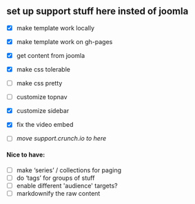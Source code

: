 ## set up support stuff here insted of joomla

- [x] make template work locally 
- [x] make template work on gh-pages
- [x] get content from joomla
- [x] make css tolerable
- [ ] make css pretty
- [ ] customize topnav
- [x] customize sidebar
- [x] fix the video embed

- [ ] *move support.crunch.io to here*

#### Nice to have:

- [ ] make ‘series’ / collections for paging
- [ ] do ‘tags’ for groups of stuff
- [ ] enable different 'audience' targets?
- [ ] markdownify the raw content
